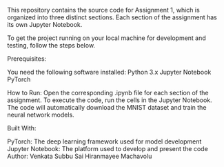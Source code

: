 This repository contains the source code for Assignment 1, which is organized into three distinct sections. Each section of the assignment has its own Jupyter Notebook.

To get the project running on your local machine for development and testing, follow the steps below.

Prerequisites: 

You need the following software installed:
Python 3.x
Jupyter Notebook
PyTorch

How to Run:
Open the corresponding .ipynb file for each section of the assignment. To execute the code, run the cells in the Jupyter Notebook. The code will automatically download the MNIST dataset and train the neural network models.

Built With:

PyTorch: The deep learning framework used for model development
Jupyter Notebook: The platform used to develop and present the code
Author: Venkata Subbu Sai Hiranmayee Machavolu
